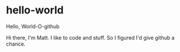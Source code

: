# hello-world
Hello, World-O-github

Hi there, I'm Matt. I like to code and stuff. So I figured I'd give github a chance.
